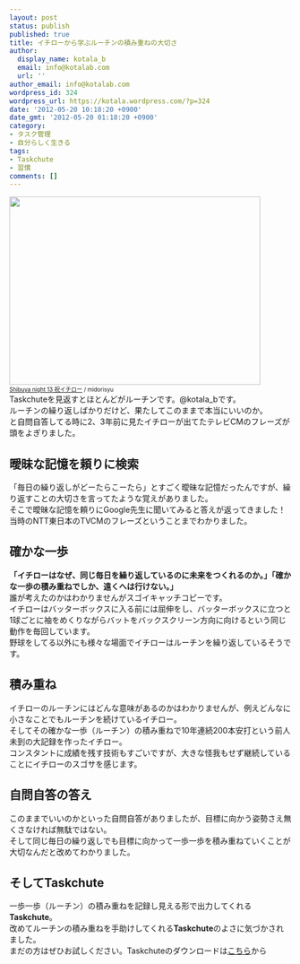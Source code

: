 ```yaml
---
layout: post
status: publish
published: true
title: イチローから学ぶルーチンの積み重ねの大切さ
author:
  display_name: kotala_b
  email: info@kotalab.com
  url: ''
author_email: info@kotalab.com
wordpress_id: 324
wordpress_url: https://kotala.wordpress.com/?p=324
date: '2012-05-20 10:18:20 +0900'
date_gmt: '2012-05-20 01:18:20 +0900'
category:
- タスク管理
- 自分らしく生きる
tags:
- Taskchute
- 習慣
comments: []
---
```

<p><a href="http://kotalab.com/wp-content/uploads/ichiro.jpg"><img src="http://kotalab.com/wp-content/uploads/ichiro.jpg" alt="" title="ichiro" width="448" height="336" class="alignnone size-full wp-image-1149" /></a><br />
<span style="font-size:10px;"><a href="http://www.flickr.com/photos/midorisyu/3921290687/" target="_blank">Shibuya night 13 祝イチロー</a> / midorisyu</span><br />
Taskchuteを見返すとほとんどがルーチンです。@kotala_bです。<br />
ルーチンの繰り返しばかりだけど、果たしてこのままで本当にいいのか。<br />
と自問自答してる時に2、3年前に見たイチローが出てたテレビCMのフレーズが頭をよぎりました。<br />
<!--more--></p>
<h2>曖昧な記憶を頼りに検索</h2>
<p>「毎日の繰り返しがどーたらこーたら」とすごく曖昧な記憶だったんですが、繰り返すことの大切さを言ってたような覚えがありました。<br />
そこで曖昧な記憶を頼りにGoogle先生に聞いてみると答えが返ってきました！<br />
当時のNTT東日本のTVCMのフレーズということまでわかりました。</p>
<h2>確かな一歩</h2>
<p><strong>「イチローはなぜ、同じ毎日を繰り返しているのに未来をつくれるのか。」「確かな一歩の積み重ねでしか、遠くへは行けない。」</strong><br />
誰が考えたのかはわかりませんがスゴイキャッチコピーです。<br />
イチローはバッターボックスに入る前には屈伸をし、バッターボックスに立つと1球ごとに袖をめくりながらバットをバックスクリーン方向に向けるという同じ動作を毎回しています。<br />
野球をしてる以外にも様々な場面でイチローはルーチンを繰り返しているそうです。</p>
<h2>積み重ね</h2>
<p>イチローのルーチンにはどんな意味があるのかはわかりませんが、例えどんなに小さなことでもルーチンを続けているイチロー。<br />
そしてその確かな一歩（ルーチン）の積み重ねで10年連続200本安打という前人未到の大記録を作ったイチロー。<br />
コンスタントに成績を残す技術もすごいですが、大きな怪我もせず継続していることにイチローのスゴサを感じます。</p>
<h2>自問自答の答え</h2>
<p>このままでいいのかといった自問自答がありましたが、目標に向かう姿勢さえ無くさなければ無駄ではない。<br />
そして同じ毎日の繰り返しでも目標に向かって一歩一歩を積み重ねていくことが大切なんだと改めてわかりました。</p>
<h2>そしてTaskchute</h2>
<p>一歩一歩（ルーチン）の積み重ねを記録し見える形で出力してくれる<strong>Taskchute</strong>。<br />
改めてルーチンの積み重ねを手助けしてくれる<strong>Taskchute</strong>のよさに気づかされました。<br />
まだの方はぜひお試しください。Taskchuteのダウンロードは<a title="Taskchute" href="https://55auto.biz/cyblog/touroku/taskchute2c.htm" target="_blank">こちら</a>から</p>
